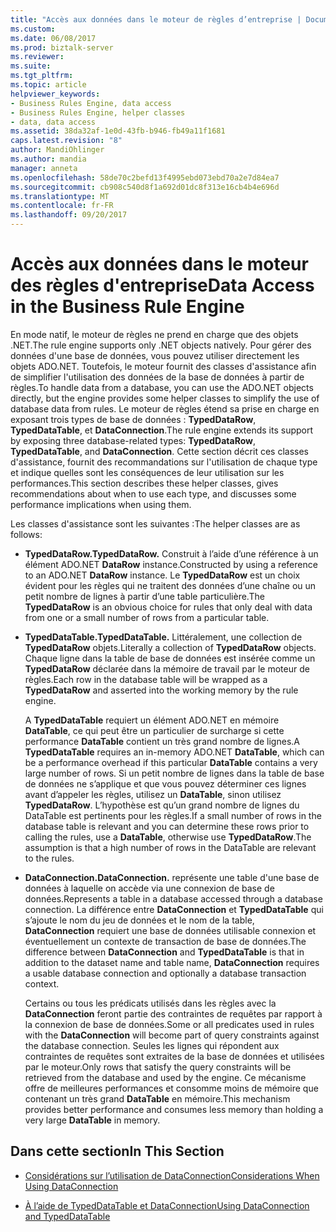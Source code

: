 ```yaml
---
title: "Accès aux données dans le moteur de règles d’entreprise | Documents Microsoft"
ms.custom: 
ms.date: 06/08/2017
ms.prod: biztalk-server
ms.reviewer: 
ms.suite: 
ms.tgt_pltfrm: 
ms.topic: article
helpviewer_keywords:
- Business Rules Engine, data access
- Business Rules Engine, helper classes
- data, data access
ms.assetid: 38da32af-1e0d-43fb-b946-fb49a11f1681
caps.latest.revision: "8"
author: MandiOhlinger
ms.author: mandia
manager: anneta
ms.openlocfilehash: 58de70c2befd13f4995ebd073ebd70a2e7d84ea7
ms.sourcegitcommit: cb908c540d8f1a692d01dc8f313e16cb4b4e696d
ms.translationtype: MT
ms.contentlocale: fr-FR
ms.lasthandoff: 09/20/2017
---
```

# <a name="data-access-in-the-business-rule-engine"></a><span data-ttu-id="8e30d-102">Accès aux données dans le moteur des règles d'entreprise</span><span class="sxs-lookup"><span data-stu-id="8e30d-102">Data Access in the Business Rule Engine</span></span>
<span data-ttu-id="8e30d-103">En mode natif, le moteur de règles ne prend en charge que des objets .NET.</span><span class="sxs-lookup"><span data-stu-id="8e30d-103">The rule engine supports only .NET objects natively.</span></span> <span data-ttu-id="8e30d-104">Pour gérer des données d'une base de données, vous pouvez utiliser directement les objets ADO.NET. Toutefois, le moteur fournit des classes d'assistance afin de simplifier l'utilisation des données de la base de données à partir de règles.</span><span class="sxs-lookup"><span data-stu-id="8e30d-104">To handle data from a database, you can use the ADO.NET objects directly, but the engine provides some helper classes to simplify the use of database data from rules.</span></span> <span data-ttu-id="8e30d-105">Le moteur de règles étend sa prise en charge en exposant trois types de base de données : **TypedDataRow**, **TypedDataTable**, et **DataConnection**.</span><span class="sxs-lookup"><span data-stu-id="8e30d-105">The rule engine extends its support by exposing three database-related types: **TypedDataRow**, **TypedDataTable**, and **DataConnection**.</span></span> <span data-ttu-id="8e30d-106">Cette section décrit ces classes d'assistance, fournit des recommandations sur l'utilisation de chaque type et indique quelles sont les conséquences de leur utilisation sur les performances.</span><span class="sxs-lookup"><span data-stu-id="8e30d-106">This section describes these helper classes, gives recommendations about when to use each type, and discusses some performance implications when using them.</span></span>  
  
 <span data-ttu-id="8e30d-107">Les classes d'assistance sont les suivantes :</span><span class="sxs-lookup"><span data-stu-id="8e30d-107">The helper classes are as follows:</span></span>  
  
-   <span data-ttu-id="8e30d-108">**TypedDataRow.**</span><span class="sxs-lookup"><span data-stu-id="8e30d-108">**TypedDataRow.**</span></span> <span data-ttu-id="8e30d-109">Construit à l’aide d’une référence à un élément ADO.NET **DataRow** instance.</span><span class="sxs-lookup"><span data-stu-id="8e30d-109">Constructed by using a reference to an ADO.NET **DataRow** instance.</span></span> <span data-ttu-id="8e30d-110">Le **TypedDataRow** est un choix évident pour les règles qui ne traitent des données d’une chaîne ou un petit nombre de lignes à partir d’une table particulière.</span><span class="sxs-lookup"><span data-stu-id="8e30d-110">The **TypedDataRow** is an obvious choice for rules that only deal with data from one or a small number of rows from a particular table.</span></span>  
  
-   <span data-ttu-id="8e30d-111">**TypedDataTable.**</span><span class="sxs-lookup"><span data-stu-id="8e30d-111">**TypedDataTable.**</span></span> <span data-ttu-id="8e30d-112">Littéralement, une collection de **TypedDataRow** objets.</span><span class="sxs-lookup"><span data-stu-id="8e30d-112">Literally a collection of **TypedDataRow** objects.</span></span> <span data-ttu-id="8e30d-113">Chaque ligne dans la table de base de données est insérée comme un **TypedDataRow** déclarée dans la mémoire de travail par le moteur de règles.</span><span class="sxs-lookup"><span data-stu-id="8e30d-113">Each row in the database table will be wrapped as a **TypedDataRow** and asserted into the working memory by the rule engine.</span></span>  
  
     <span data-ttu-id="8e30d-114">A **TypedDataTable** requiert un élément ADO.NET en mémoire **DataTable**, ce qui peut être un particulier de surcharge si cette performance **DataTable** contient un très grand nombre de lignes.</span><span class="sxs-lookup"><span data-stu-id="8e30d-114">A **TypedDataTable** requires an in-memory ADO.NET **DataTable**, which can be a performance overhead if this particular **DataTable** contains a very large number of rows.</span></span> <span data-ttu-id="8e30d-115">Si un petit nombre de lignes dans la table de base de données ne s’applique et que vous pouvez déterminer ces lignes avant d’appeler les règles, utilisez un **DataTable**, sinon utilisez **TypedDataRow**. L’hypothèse est qu’un grand nombre de lignes du DataTable est pertinents pour les règles.</span><span class="sxs-lookup"><span data-stu-id="8e30d-115">If a small number of rows in the database table is relevant and you can determine these rows prior to calling the rules, use a **DataTable**, otherwise use **TypedDataRow**.The assumption is that a high number of rows in the DataTable are relevant to the rules.</span></span>  
  
-   <span data-ttu-id="8e30d-116">**DataConnection.**</span><span class="sxs-lookup"><span data-stu-id="8e30d-116">**DataConnection.**</span></span> <span data-ttu-id="8e30d-117">représente une table d'une base de données à laquelle on accède via une connexion de base de données.</span><span class="sxs-lookup"><span data-stu-id="8e30d-117">Represents a table in a database accessed through a database connection.</span></span> <span data-ttu-id="8e30d-118">La différence entre **DataConnection** et **TypedDataTable** qui s’ajoute le nom du jeu de données et le nom de la table, **DataConnection** requiert une base de données utilisable connexion et éventuellement un contexte de transaction de base de données.</span><span class="sxs-lookup"><span data-stu-id="8e30d-118">The difference between **DataConnection** and **TypedDataTable** is that in addition to the dataset name and table name, **DataConnection** requires a usable database connection and optionally a database transaction context.</span></span>  
  
     <span data-ttu-id="8e30d-119">Certains ou tous les prédicats utilisés dans les règles avec la **DataConnection** feront partie des contraintes de requêtes par rapport à la connexion de base de données.</span><span class="sxs-lookup"><span data-stu-id="8e30d-119">Some or all predicates used in rules with the **DataConnection** will become part of query constraints against the database connection.</span></span> <span data-ttu-id="8e30d-120">Seules les lignes qui répondent aux contraintes de requêtes sont extraites de la base de données et utilisées par le moteur.</span><span class="sxs-lookup"><span data-stu-id="8e30d-120">Only rows that satisfy the query constraints will be retrieved from the database and used by the engine.</span></span> <span data-ttu-id="8e30d-121">Ce mécanisme offre de meilleures performances et consomme moins de mémoire que contenant un très grand **DataTable** en mémoire.</span><span class="sxs-lookup"><span data-stu-id="8e30d-121">This mechanism provides better performance and consumes less memory than holding a very large **DataTable** in memory.</span></span>  
  
## <a name="in-this-section"></a><span data-ttu-id="8e30d-122">Dans cette section</span><span class="sxs-lookup"><span data-stu-id="8e30d-122">In This Section</span></span>  
  
-   [<span data-ttu-id="8e30d-123">Considérations sur l’utilisation de DataConnection</span><span class="sxs-lookup"><span data-stu-id="8e30d-123">Considerations When Using DataConnection</span></span>](../core/considerations-when-using-dataconnection.md)  
  
-   [<span data-ttu-id="8e30d-124">À l’aide de TypedDataTable et DataConnection</span><span class="sxs-lookup"><span data-stu-id="8e30d-124">Using DataConnection and TypedDataTable</span></span>](../core/using-dataconnection-and-typeddatatable.md)